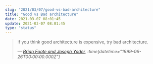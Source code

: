 ```yaml
---
slug: "2021/03/07/good-vs-bad-architecture"
title: "Good vs Bad architecture"
date: 2021-03-07 08:01:45
update: 2021-03-07 08:01:45
type: "status"
---
```


> If you think good architecture is expensive, try bad architecture.
>
> <cite>&mdash; [Brian Foote and Joseph Yoder](http://www.laputan.org/mud/), :time{datetime="1999-06-26T00:00:00.000Z"}</cite>
